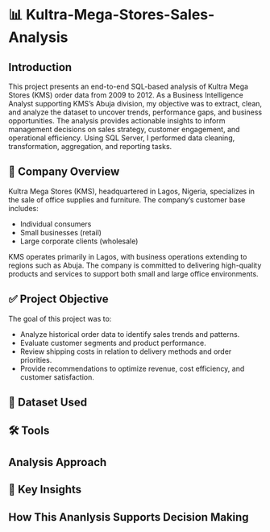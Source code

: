 # 📊 Kultra-Mega-Stores-Sales-Analysis
## Introduction
This project presents an end-to-end SQL-based analysis of Kultra Mega Stores (KMS) order data from 2009 to 2012. As a Business Intelligence Analyst supporting KMS’s Abuja division, my objective was to extract, clean, and analyze the dataset to uncover trends, performance gaps, and business opportunities. The analysis provides actionable insights to inform management decisions on sales strategy, customer engagement, and operational efficiency. Using SQL Server, I performed data cleaning, transformation, aggregation, and reporting tasks.
## 📝 Company Overview
Kultra Mega Stores (KMS), headquartered in Lagos, Nigeria, specializes in the sale of office supplies and furniture. The company’s customer base includes:
- Individual consumers
- Small businesses (retail)
- Large corporate clients (wholesale)

KMS operates primarily in Lagos, with business operations extending to regions such as Abuja. The company is committed to delivering high-quality products and services to support both small and large office environments.
## ✅ Project Objective
The goal of this project was to:
 - Analyze historical order data to identify sales trends and patterns.
 - Evaluate customer segments and product performance.
 - Review shipping costs in relation to delivery methods and order priorities.
 - Provide recommendations to optimize revenue, cost efficiency, and customer satisfaction.
## 📂 Dataset Used
## 🛠 Tools 
## Analysis Approach
## 🎯 Key Insights
## How This Ananlysis Supports Decision Making
